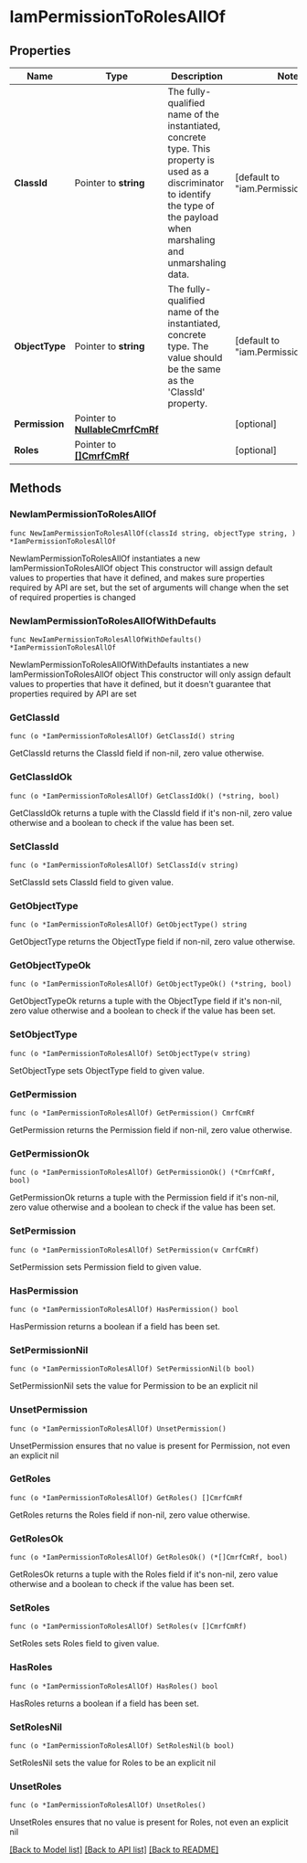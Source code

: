 # IamPermissionToRolesAllOf

## Properties

Name | Type | Description | Notes
------------ | ------------- | ------------- | -------------
**ClassId** | Pointer to **string** | The fully-qualified name of the instantiated, concrete type. This property is used as a discriminator to identify the type of the payload when marshaling and unmarshaling data. | [default to "iam.PermissionToRoles"]
**ObjectType** | Pointer to **string** | The fully-qualified name of the instantiated, concrete type. The value should be the same as the &#39;ClassId&#39; property. | [default to "iam.PermissionToRoles"]
**Permission** | Pointer to [**NullableCmrfCmRf**](cmrf.CmRf.md) |  | [optional] 
**Roles** | Pointer to [**[]CmrfCmRf**](cmrf.CmRf.md) |  | [optional] 

## Methods

### NewIamPermissionToRolesAllOf

`func NewIamPermissionToRolesAllOf(classId string, objectType string, ) *IamPermissionToRolesAllOf`

NewIamPermissionToRolesAllOf instantiates a new IamPermissionToRolesAllOf object
This constructor will assign default values to properties that have it defined,
and makes sure properties required by API are set, but the set of arguments
will change when the set of required properties is changed

### NewIamPermissionToRolesAllOfWithDefaults

`func NewIamPermissionToRolesAllOfWithDefaults() *IamPermissionToRolesAllOf`

NewIamPermissionToRolesAllOfWithDefaults instantiates a new IamPermissionToRolesAllOf object
This constructor will only assign default values to properties that have it defined,
but it doesn't guarantee that properties required by API are set

### GetClassId

`func (o *IamPermissionToRolesAllOf) GetClassId() string`

GetClassId returns the ClassId field if non-nil, zero value otherwise.

### GetClassIdOk

`func (o *IamPermissionToRolesAllOf) GetClassIdOk() (*string, bool)`

GetClassIdOk returns a tuple with the ClassId field if it's non-nil, zero value otherwise
and a boolean to check if the value has been set.

### SetClassId

`func (o *IamPermissionToRolesAllOf) SetClassId(v string)`

SetClassId sets ClassId field to given value.


### GetObjectType

`func (o *IamPermissionToRolesAllOf) GetObjectType() string`

GetObjectType returns the ObjectType field if non-nil, zero value otherwise.

### GetObjectTypeOk

`func (o *IamPermissionToRolesAllOf) GetObjectTypeOk() (*string, bool)`

GetObjectTypeOk returns a tuple with the ObjectType field if it's non-nil, zero value otherwise
and a boolean to check if the value has been set.

### SetObjectType

`func (o *IamPermissionToRolesAllOf) SetObjectType(v string)`

SetObjectType sets ObjectType field to given value.


### GetPermission

`func (o *IamPermissionToRolesAllOf) GetPermission() CmrfCmRf`

GetPermission returns the Permission field if non-nil, zero value otherwise.

### GetPermissionOk

`func (o *IamPermissionToRolesAllOf) GetPermissionOk() (*CmrfCmRf, bool)`

GetPermissionOk returns a tuple with the Permission field if it's non-nil, zero value otherwise
and a boolean to check if the value has been set.

### SetPermission

`func (o *IamPermissionToRolesAllOf) SetPermission(v CmrfCmRf)`

SetPermission sets Permission field to given value.

### HasPermission

`func (o *IamPermissionToRolesAllOf) HasPermission() bool`

HasPermission returns a boolean if a field has been set.

### SetPermissionNil

`func (o *IamPermissionToRolesAllOf) SetPermissionNil(b bool)`

 SetPermissionNil sets the value for Permission to be an explicit nil

### UnsetPermission
`func (o *IamPermissionToRolesAllOf) UnsetPermission()`

UnsetPermission ensures that no value is present for Permission, not even an explicit nil
### GetRoles

`func (o *IamPermissionToRolesAllOf) GetRoles() []CmrfCmRf`

GetRoles returns the Roles field if non-nil, zero value otherwise.

### GetRolesOk

`func (o *IamPermissionToRolesAllOf) GetRolesOk() (*[]CmrfCmRf, bool)`

GetRolesOk returns a tuple with the Roles field if it's non-nil, zero value otherwise
and a boolean to check if the value has been set.

### SetRoles

`func (o *IamPermissionToRolesAllOf) SetRoles(v []CmrfCmRf)`

SetRoles sets Roles field to given value.

### HasRoles

`func (o *IamPermissionToRolesAllOf) HasRoles() bool`

HasRoles returns a boolean if a field has been set.

### SetRolesNil

`func (o *IamPermissionToRolesAllOf) SetRolesNil(b bool)`

 SetRolesNil sets the value for Roles to be an explicit nil

### UnsetRoles
`func (o *IamPermissionToRolesAllOf) UnsetRoles()`

UnsetRoles ensures that no value is present for Roles, not even an explicit nil

[[Back to Model list]](../README.md#documentation-for-models) [[Back to API list]](../README.md#documentation-for-api-endpoints) [[Back to README]](../README.md)


